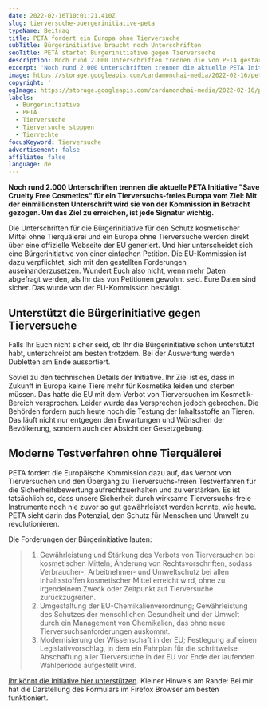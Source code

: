 ```yaml
---
date: 2022-02-16T10:01:21.410Z
slug: tierversuche-buergerinitiative-peta
typeName: Beitrag
title: PETA fordert ein Europa ohne Tierversuche
subTitle: Bürgerinitiative braucht noch Unterschriften
seoTitle: PETA startet Bürgerinitiative gegen Tierversuche
description: Noch rund 2.000 Unterschriften trennen die von PETA gestartete Bürgerinitiative "Save Cruelty Free Cosmetics" gegen für ein Tierversuchs-freies Europa vom Ziel.
excerpt: 'Noch rund 2.000 Unterschriften trennen die aktuelle PETA Initiative "Save Cruelty Free Cosmetics" für ein Tierversuchs-freies Europa vom Ziel: Mit der einmillionsten Unterschrift wird sie von der Kommission in Betracht gezogen. Um das Ziel zu erreichen, ist jede Signatur wichtig.'
image: https://storage.googleapis.com/cardamonchai-media/2022-02-16/peta-tierversuche-buergerinitiative-jpg-imagine-082808_67764c_1024_768/640.webp
copyright: ''
ogImage: https://storage.googleapis.com/cardamonchai-media/2022-02-16/peta-tierversuche-buergerinitiative-fb-png-imagine-081808_617444_1200_628/640.webp
labels:
  - Bürgerinitiative
  - PETA
  - Tierversuche
  - Tierversuche stoppen
  - Tierrechte
focusKeyword: Tierversuche
advertisement: false
affiliate: false
language: de
---
```


**Noch rund 2.000 Unterschriften trennen die aktuelle PETA Initiative "Save Cruelty Free Cosmetics" für ein Tierversuchs-freies Europa vom Ziel: Mit der einmillionsten Unterschrift wird sie von der Kommission in Betracht gezogen. Um das Ziel zu erreichen, ist jede Signatur wichtig.**

Die Unterschriften für die Bürgerinitiative für den Schutz kosmetischer Mittel ohne Tierquälerei und ein Europa ohne Tierversuche werden direkt über eine offizielle Webseite der EU generiert. Und hier unterscheidet sich eine Bürgerinitiative von einer einfachen Petition. Die EU-Kommission ist dazu verpflichtet, sich mit den gestellten Forderungen auseinanderzusetzen. Wundert Euch also nicht, wenn mehr Daten abgefragt werden, als Ihr das von Petitionen gewohnt seid. Eure Daten sind sicher. Das wurde von der EU-Kommission bestätigt.

## Unterstützt die Bürgerinitiative gegen Tierversuche

Falls Ihr Euch nicht sicher seid, ob Ihr die Bürgerinitiative schon unterstützt habt, unterschreibt am besten trotzdem. Bei der Auswertung werden Dubletten am Ende aussortiert.

Soviel zu den technischen Details der Initiative. Ihr Ziel ist es, dass in Zukunft in Europa keine Tiere mehr für Kosmetika leiden und sterben müssen. Das hatte die EU mit dem Verbot von Tierversuchen im Kosmetik-Bereich versprochen. Leider wurde das Versprechen jedoch gebrochen. Die Behörden fordern auch heute noch die Testung der Inhaltsstoffe an Tieren. Das läuft nicht nur entgegen den Erwartungen und Wünschen der Bevölkerung, sondern auch der Absicht der Gesetzgebung.

## Moderne Testverfahren ohne Tierquälerei

PETA fordert die Europäische Kommission dazu auf, das Verbot von Tierversuchen und den Übergang zu Tierversuchs-freien Testverfahren für die Sicherheitsbewertung aufrechtzuerhalten und zu verstärken. Es ist tatsächlich so, dass unsere Sicherheit durch wirksame Tierversuchs-freie Instrumente noch nie zuvor so gut gewährleistet werden konnte, wie heute. PETA sieht darin das Potenzial, den Schutz für Menschen und Umwelt zu revolutionieren.

Die Forderungen der Bürgerinitiative lauten:

> 1. Gewährleistung und Stärkung des Verbots von Tierversuchen bei kosmetischen Mitteln; Änderung von Rechtsvorschriften, sodass Verbraucher-, Arbeitnehmer- und Umweltschutz bei allen Inhaltsstoffen kosmetischer Mittel erreicht wird, ohne zu irgendeinem Zweck oder Zeitpunkt auf Tierversuche zurückzugreifen.
> 2. Umgestaltung der EU-Chemikalienverordnung; Gewährleistung des Schutzes der menschlichen Gesundheit und der Umwelt durch ein Management von Chemikalien, das ohne neue Tierversuchsanforderungen auskommt.
> 3. Modernisierung der Wissenschaft in der EU; Festlegung auf einen Legislativvorschlag, in dem ein Fahrplan für die schrittweise Abschaffung aller Tierversuche in der EU vor Ende der laufenden Wahlperiode aufgestellt wird.

[Ihr könnt die Initiative hier unterstützen](https://eci.ec.europa.eu/019/public/#/screen/home). Kleiner Hinweis am Rande: Bei mir hat die Darstellung des Formulars im Firefox Browser am besten funktioniert.
